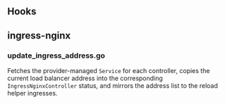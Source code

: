 ## Hooks

## ingress-nginx

### update_ingress_address.go

Fetches the provider-managed `Service` for each controller, copies the current load balancer address into the corresponding `IngressNginxController` status, and mirrors the address list to the reload helper ingresses.

